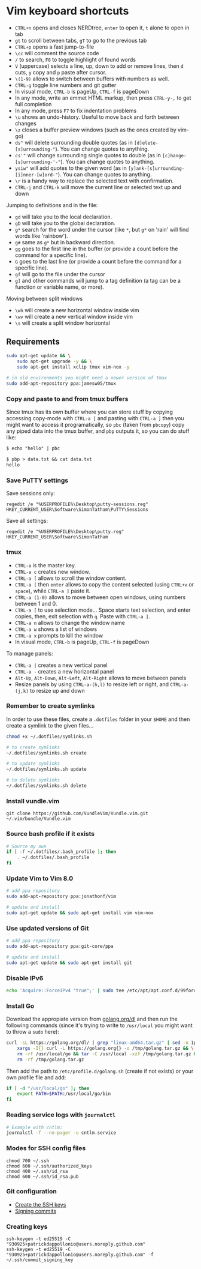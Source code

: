 # Vim keyboard shortcuts

* `CTRL+n` opens and closes NERDtree, `enter` to open it, `t` alone to open in tab
* `gt` to scroll between tabs, `gT` to go to the previous tab
* `CTRL+p` opens a fast jump-to-file
* `\cc` will comment the source code
* `/` to search, `F8` to toggle highlight of found words
* `V` (uppercase) selects a line, up, down to add or remove lines, then `d` cuts, `y` copy and `p` paste after cursor.
* `\(1-9)` allows to switch between buffers with numbers as well.
* `CTRL-g` toggle line numbers and git gutter
* In visual mode, `CTRL-b` is pageUp, `CTRL-f` is pageDown
* In any mode, write an emmet HTML markup, then press `CTRL-y-,` to get full completion
* In any mode, press `F7` to fix indentation problems
* `\u` shows an undo-history. Useful to move back and forth between changes
* `\z` closes a buffer preview windows (such as the ones created by vim-go)
* `ds"` will delete surrounding double quotes (as in `[d]elete-[s]urrounding-"`). You can change quotes to anything.
* `cs'"` will change surrounding single quotes to double (as in `[c]hange-[s]urrounding-'-"`). You can change quotes to anything.
* `ysiw"` will add quotes to the given word (as in `[y]ank-[s]urrounding-[i]nner-[w]ord-"`). You can change quotes to anything.
* `\r` is a handy way to replace the selected text with confirmation.
* `CTRL-j` and `CTRL-k` will move the current line or selected text up and down

Jumping to definitions and in the file:
* `gd` will take you to the local declaration.
* `gD` will take you to the global declaration.
* `g*` search for the word under the cursor (like `*`, but `g*` on 'rain' will find words like 'rainbow').
* `g#` same as `g*` but in backward direction.
* `gg` goes to the first line in the buffer (or provide a count before the command for a specific line).
* `G` goes to the last line (or provide a count before the command for a specific line).
* `gf` will go to the file under the cursor
* `g]` and other commands will jump to a tag definition (a tag can be a function or variable name, or more).

Moving between split windows
* `\wh` will create a new horizontal window inside vim
* `\wv` will create a new vertical window inside vim
* `\s` will create a split window horizontal
## Requirements

```bash
sudo apt-get update && \
    sudo apt-get upgrade -y && \
    sudo apt-get install xclip tmux vim-nox -y
    
# in old environments you might need a newer version of tmux
sudo add-apt-repository ppa:jamesw05/tmux
```

### Copy and paste to and from tmux buffers

Since tmux has its own buffer where you can store stuff by copying accessing copy-mode with `CTRL-a [` and pasting with `CTRL-a ]` then
you might want to access it programatically, so `pbc` (taken from `pbcopy`) copy any piped data into the tmux buffer, and `pbp` outputs
it, so you can do stuff like:

```txt
$ echo "hello" | pbc

$ pbp > data.txt && cat data.txt
hello
```

### Save PuTTY settings

Save sessions only:
```
regedit /e "%USERPROFILE%\Desktop\putty-sessions.reg" HKEY_CURRENT_USER\Software\SimonTatham\PuTTY\Sessions
```

Save all settings:
```
regedit /e "%USERPROFILE%\Desktop\putty.reg" HKEY_CURRENT_USER\Software\SimonTatham
```

### tmux

* `CTRL-a` is the master key.
* `CTRL-a c` creates new window.
* `CTRL-a [` allows to scroll the window content.
* `CTRL-a [` then `enter` allows to copy the content selected (using `CTRL+v` or `space`), while `CTRL-a ]` paste it.
* `CTRL-a (1-0)` allows to move between open windows, using numbers between 1 and 0.
* `CTRL-a [` to use selection mode... Space starts text selection, and enter copies, then, exit selection with `q`. Paste with `CTRL-a ]`.
* `CTRL-a n` allows to change the window name
* `CTRL-a w` shows a list of windows
* `CTRL-a x` prompts to kill the window
* In visual mode, `CTRL-b` is pageUp, `CTRL-f` is pageDown

To manage panels:

* `CTRL-a |` creates a new vertical panel
* `CTRL-a -` creates a new horizontal panel
* `Alt-Up`, `Alt-Down`, `Alt-Left`, `Alt-Right` allows to move between panels
* Resize panels by using `CTRL-a-(h,l)` to resize left or right, and `CTRL-a-(j,k)` to resize up and down

### Remember to create symlinks

In order to use these files, create a `.dotfiles` folder in your `$HOME` and then create a symlink to the given files...

```bash
chmod +x ~/.dotfiles/symlinks.sh

# to create symlinks
~/.dotfiles/symlinks.sh create

# to update symlinks
~/.dotfiles/symlinks.sh update

# to delete symlinks
~/.dotfiles/symlinks.sh delete
```

### Install vundle.vim

```
git clone https://github.com/VundleVim/Vundle.vim.git ~/.vim/bundle/Vundle.vim
```

### Source bash profile if it exists

```bash
# Source my own
if [ -f ~/.dotfiles/.bash_profile ]; then
    . ~/.dotfiles/.bash_profile
fi
```

### Update Vim to Vim 8.0

```bash
# add ppa repository
sudo add-apt-repository ppa:jonathonf/vim

# update and install
sudo apt-get update && sudo apt-get install vim vim-nox
```

### Use updated versions of Git

```bash
# add ppa repository
sudo add-apt-repository ppa:git-core/ppa

# update and install
sudo apt-get update && sudo apt-get install git
```

### Disable IPv6

```bash
echo 'Acquire::ForceIPv4 "true";' | sudo tee /etc/apt/apt.conf.d/99force-ipv4
```

### Install Go

Download the appropiate version from [golang.org/dl](https://golang.org/dl/) and then run the following commands (since it's trying to write to `/usr/local` you might want to throw a `sudo` here):

```bash
curl -sL https://golang.org/dl/ | grep "linux-amd64.tar.gz" | sed -n 1p | sed -E 's/.*"([^"]+)".*/\1/' | \
    xargs -I{} curl -L https://golang.org{} -o /tmp/golang.tar.gz && \
    rm -rf /usr/local/go && tar -C /usr/local -xzf /tmp/golang.tar.gz && \
    rm -rf /tmp/golang.tar.gz
```

Then add the path to `/etc/profile.d/golang.sh` (create if not exists) or your own profile file and add:

```bash
if [ -d "/usr/local/go" ]; then
    export PATH=$PATH:/usr/local/go/bin
fi
```

### Reading service logs with `journalctl`

```bash
# Example with cntlm:
journalctl -f --no-pager -u cntlm.service
```

### Modes for SSH config files

```
chmod 700 ~/.ssh
chmod 600 ~/.ssh/authorized_keys
chmod 400 ~/.ssh/id_rsa
chmod 600 ~/.ssh/id_rsa.pub
```

### Git configuration

   * [Create the SSH keys](https://help.github.com/articles/generating-a-new-ssh-key-and-adding-it-to-the-ssh-agent/)
   * [Signing commits](https://help.github.com/articles/generating-a-new-gpg-key/)

### Creating keys

```
ssh-keygen -t ed25519 -C "930925+patrickdappollonio@users.noreply.github.com"
ssh-keygen -t ed25519 -C "930925+patrickdappollonio@users.noreply.github.com" -f ~/.ssh/commit_signing_key
```
